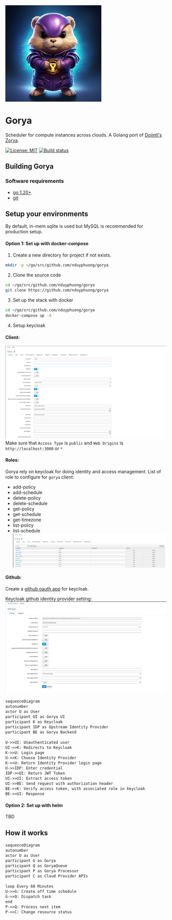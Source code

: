 <img src="assets/logo.png" alt="logo" width="300" height="300" />

# Gorya

Scheduler for compute instances across clouds. A Golang port of [Doiintl's Zorya](https://github.com/doitintl/zorya).

[![License: MIT](https://img.shields.io/badge/License-MIT-yellow.svg)](https://raw.githubusercontent.com/nduyphuong/gorya/dev/LICENSE)
[![Build status](https://github.com/nduyphuong/gorya/actions/workflows/release.yml/badge.svg)](https://github.com/nduyphuong/gorya/actions)

## Building Gorya

### Software requirements

-   [go 1.20+]
-   [git]

## Setup your environments

By default, in-mem sqlite is used but MySQL is recommended for production setup.

#### Option 1: Set up with docker-compose
1. Create a new directory for project if not exists.
```bash
mkdir -p ~/go/src/github.com/nduyphuong/gorya
```
2. Clone the source code
```bash
cd ~/go/src/github.com/nduyphuong/gorya
git clone https://github.com/nduyphuong/gorya
```
3. Set up the stack with docker
```bash
cd ~/go/src/github.com/nduyphuong/gorya
docker-compose up -d
```
4. Setup keycloak
#### Client:
![Alt text](./assets/keycloak-client.png)
Make sure that `Access Type` is `public` and `Web Origins` is `http://localhost:3000` or `*`
#### Roles:
Gorya rely on keycloak for doing identity and access management.
List of role to configure for `gorya` client:
- add-policy
- add-schedule
- delete-policy
- delete-schedule
- get-policy
- get-schedule
- get-timezone
- list-policy
- list-schedule
![Alt text](./assets/keycloak-roles.png)

#### Github:
Create a [github oauth app](https://github.com/settings/developers) for keycloak.

Keycloak github identity provider setting:
![Alt text](./assets/keycloak-github-idp.png)

```mermaid
sequenceDiagram
autonumber
actor U as User
participant UI as Gorya UI
participant K as Keycloak
participant IDP as Upstream Identity Provider
participant BE as Gorya Backend

U->>UI: Unauthenticated user
UI->>K: Redirects to Keycloak
K->>U: Login page
U->>K: Choose Identity Provider
K->>U: Return Identity Provider login page
U->>IDP: Enter credential
IDP->>UI: Return JWT Token
UI->>UI: Extract access token
UI->>BE: Send request with authorization header
BE->>K: Verify access token, with associated role in keycloak
BE->>UI: Response
```

#### Option 2: Set up with helm

TBD

## How it works

```mermaid
sequenceDiagram
autonumber
actor U as User
participant G as Gorya
participant Q as GoryaQueue
participant P as Gorya Processor
participant C as Cloud Provider APIs

loop Every 60 Minutes
U->>G: Create off time schedule
G->>Q: Dispatch task
end
P->>Q: Process next item
P->>C: Change resource status

```

[go 1.20+]: https://go.dev/doc/install
[git]: https://docs.github.com/en/get-started/quickstart/set-up-git
